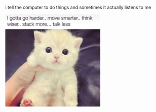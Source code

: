 i tell the computer to do things and sometimes it actually listens to me
<!--START_SECTION:update_image-->
<img src=https://raw.githubusercontent.com/sneakykestrel/sneakykestrel/main/.github/images/work-harder.jpg height="" width="300" align=left alt=kitty />
<!--END_SECTION:update_image-->

